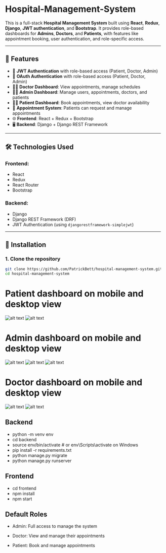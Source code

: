 # Hospital-Management-System

This is a full-stack **Hospital Management System** built using **React**, **Redux**, **Django**, **JWT authentication**, and **Bootstrap**. It provides role-based dashboards for **Admins**, **Doctors**, and **Patients**, with features like appointment booking, user authentication, and role-specific access.

---

## 🚀 Features

- 🔐 **JWT Authentication** with role-based access (Patient, Doctor, Admin)
- 🔐 **OAuth Authentication** with role-based access (Patient, Doctor, Admin)
- 👨‍⚕️ **Doctor Dashboard**: View appointments, manage schedules
- 👩‍💼 **Admin Dashboard**: Manage users, appointments, doctors, and patients
- 🧑‍💊 **Patient Dashboard**: Book appointments, view doctor availability
- 📅 **Appointment System**: Patients can request and manage appointments
- 🌐 **Frontend**: React + Redux + Bootstrap
- 🖥️ **Backend**: Django + Django REST Framework

---

## 🛠️ Technologies Used

### Frontend:

- React
- Redux
- React Router
- Bootstrap

### Backend:

- Django
- Django REST Framework (DRF)
- JWT Authentication (using `djangorestframework-simplejwt`)

---

## 🔧 Installation

### 1. Clone the repository

```bash
git clone https://github.com/PatrickBett/hospital-management-system.git
cd hospital-management-system

```

# Patient dashboard on mobile and desktop view

![alt text](image.png)
![alt text](image-1.png)

# Admin dashboard on mobile and desktop view

![alt text](image-2.png)
![alt text](image-3.png)
![alt text](image-4.png)

# Doctor dashboard on mobile and desktop view

![alt text](image-5.png)
![alt text](image-6.png)

## Backend

- python -m venv env
- cd backend
- source env/bin/activate # or env\Scripts\activate on Windows
- pip install -r requirements.txt
- python manage.py migrate
- python manage.py runserver

## Frontend

- cd frontend
- npm install
- npm start

## Default Roles

- Admin: Full access to manage the system

- Doctor: View and manage their appointments

- Patient: Book and manage appointments
